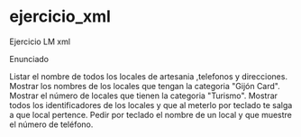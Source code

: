 # ejercicio_xml
Ejercicio LM xml

Enunciado

Listar el nombre de todos los locales de artesania ,telefonos y direcciones.
Mostrar los nombres de los locales que tengan la categoria "Gijón Card".
Mostrar el número de locales que tienen la categoria "Turismo".
Mostrar todos los identificadores de los locales y que al meterlo por teclado te salga a que local pertence.
Pedir por teclado el nombre de un local y que muestre el número de teléfono.
